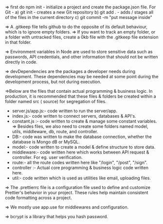 => first do npm init - initialize a project and create the package.json file.
For Git -
a) git init - creates a new Git repository
b) git add . - adds / stages all of the files in the current directory
c) git commit -m "put message inside"

=> A .gitkeep file tells github to do the opposite of its default behaviour, which is to ignore empty folders.
=> If you want to track an empty folder, or a folder with untracked files, create a 0kb file with the .gitkeep file extension in that folder.

=> Environment variables in Node are used to store sensitive data such as passwords, API credentials, and other information that should not be written directly in code.

=> devDependencies are the packages a developer needs during development. These dependencies may be needed at some point during the development process, but not during execution.

=>Below are the files that contain actual programming & business logic. In production, it is recommended that these files & folders be created within a folder named src ( source) for segregation of files.

- server.js/app.js:- code written to run the server/app.
- index.js:- code written to connect servers, databases & API's.
- constant.js :- code written to create & manage some constant variables.
  => Besides files, we also need to create some folders named model, utils, middleware, db, route, and controller.
- DB:- code was written to make the database connection, whether the database is Mongo dB or MySQL.
- model:- code written to create a model & define structure to store data.
- middleware:- code written here which works between API request & controller. For eg. user verification.
- route:- all the route codes written here like "/login", "/post", "/sign".
- controller :- Actual core programming & business logic code written here.
- util:- code written which is used as utilities like email, uploading files.

=> The .prettierrc file is a configuration file used to define and customize Prettier's behavior in your project. These rules help maintain consistent code formatting across a project.

=> We mostly use app.use for middlewares and configuration.

=> bcrypt is a library that helps you hash password.
